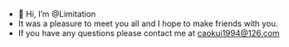 - 👋 Hi, I’m @Limitation
- It was a pleasure to meet you all and I hope to make friends with you.
- If you have any questions please contact me at caokui1994@126.com

<!---
Limitation1994/Limitation1994 is a ✨ special ✨ repository because its `README.md` (this file) appears on your GitHub profile.
You can click the Preview link to take a look at your changes.
--->
